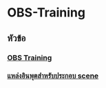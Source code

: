 # OBS-Training
## หัวข้อ

### [OBS Training](OBS-Training.md)
### [แหล่งอินพุตสำหรับประกอบ scene](OBS-Source.md)
